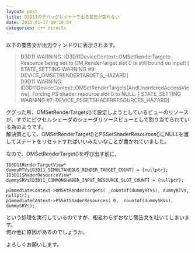 ```yaml
---
layout: post
title: D3D11のデバッグレイヤーで出る警告が取れない
date: 2015-01-17 10:10:54
categories: c++ directx
---
```

<p>以下の警告文が出力ウィンドウに表示されます。</p>

<blockquote>
  <p>D3D11 WARNING: ID3D11DeviceContext::OMSetRenderTargets: Resource being set to OM RenderTarget slot 0 is still bound on input! [ STATE_SETTING WARNING #9: DEVICE_OMSETRENDERTARGETS_HAZARD]<br>
  D3D11 WARNING: ID3D11DeviceContext::OMSetRenderTargets[AndUnorderedAccessViews]: Forcing PS shader resource slot 0 to NULL. [ STATE_SETTING WARNING #7: DEVICE_PSSETSHADERRESOURCES_HAZARD]</p>
</blockquote>

<p>ググった所、OMSetRenderTargets()で設定しようとしているビューのリソースが、すでにピクセルシェーダのシェーダリソースビューとして割り当てられている為のようです。<br>
解決策として、OMSetRenderTarget()とPSSetShaderResources()にNULLを渡してステートをリセットすればいいみたいなことが書かれていました。</p>

<p>なので、OMSetRenderTarget()を呼び出す前に、</p>

<pre><code>ID3D11RenderTargetView* dummyRTVs[D3D11_SIMULTANEOUS_RENDER_TARGET_COUNT] = {nullptr};
ID3D11ShaderResourceView* dummySRVs[D3D11_COMMONSHADER_INPUT_RESOURCE_SLOT_COUNT] = {nullptr};

pImmediateContext-&gt;OMSetRenderTargets( _countof(dummyRTVs), dummyRTVs, nullptr);
pImmediateContext-&gt;PSSetShaderResources( 0, _countof(dummySRVs), dummySRVs);
</code></pre>

<p>という処理を実行しているのですが、相変わらずおなじ警告文を吐いてしまいます。<br>
何か他に原因があるのでしょうか。</p>

<p>よろしくお願いします。</p>
